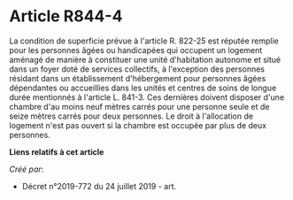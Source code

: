 # Article R844-4

La condition de superficie prévue à l'article R. 822-25 est réputée remplie pour les personnes âgées ou handicapées qui
occupent un logement aménagé de manière à constituer une unité d'habitation autonome et situé dans un foyer doté de services
collectifs, à l'exception des personnes résidant dans un établissement d'hébergement pour personnes âgées dépendantes ou
accueillies dans les unités et centres de soins de longue durée mentionnés à l'article L. 841-3. Ces dernières doivent
disposer d'une chambre d'au moins neuf mètres carrés pour une personne seule et de seize mètres carrés pour deux personnes.
Le droit à l'allocation de logement n'est pas ouvert si la chambre est occupée par plus de deux personnes.

**Liens relatifs à cet article**

_Créé par_:

  - Décret n°2019-772 du 24 juillet 2019 - art.
